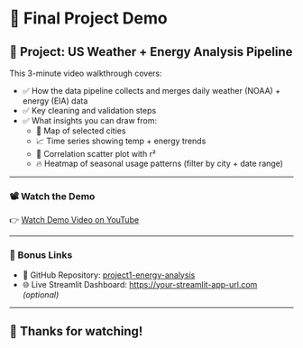 # 🎥 Final Project Demo

## 📌 Project: US Weather + Energy Analysis Pipeline

This 3-minute video walkthrough covers:

- ✅ How the data pipeline collects and merges daily weather (NOAA) + energy (EIA) data
- ✅ Key cleaning and validation steps
- ✅ What insights you can draw from:
  - 📍 Map of selected cities
  - 📈 Time series showing temp + energy trends
  - 🔁 Correlation scatter plot with r²
  - 🔥 Heatmap of seasonal usage patterns (filter by city + date range)

---

### 📽️ Watch the Demo

👉 [Watch Demo Video on YouTube](https://your-video-link.com)


---

### 🔗 Bonus Links

- 📁 GitHub Repository: [project1-energy-analysis](https://github.com/YOUR_USERNAME/project1-energy-analysis)
- 🌐 Live Streamlit Dashboard: https://your-streamlit-app-url.com *(optional)*

---

## 👋 Thanks for watching!

